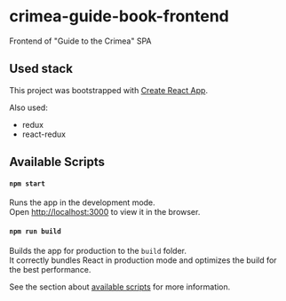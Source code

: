 # crimea-guide-book-frontend
Frontend of "Guide to the Crimea" SPA


## Used stack

This project was bootstrapped with [Create React App](https://github.com/facebook/create-react-app).

Also used:

- redux
- react-redux

## Available Scripts

#### `npm start`
Runs the app in the development mode.<br>
Open [http://localhost:3000](http://localhost:3000) to view it in the browser.

#### `npm run build`
Builds the app for production to the `build` folder.<br>
It correctly bundles React in production mode and optimizes the build for the best performance.


See the section about [available scripts](https://facebook.github.io/create-react-app/docs/available-scripts) for more information.

